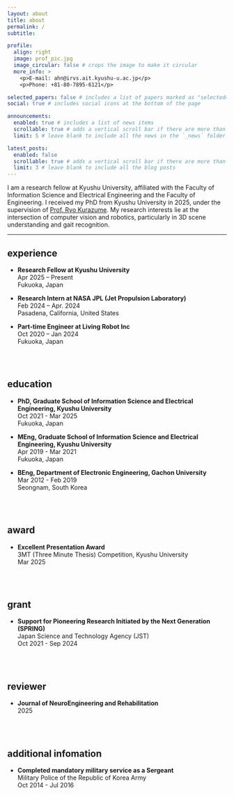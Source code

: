 ```yaml
---
layout: about
title: about
permalink: /
subtitle: 

profile:
  align: right
  image: prof_pic.jpg
  image_circular: false # crops the image to make it circular
  more_info: >
    <p>E-mail: ahn@irvs.ait.kyushu-u.ac.jp</p>
    <p>Phone: +81-80-7895-6121</p>

selected_papers: false # includes a list of papers marked as "selected={true}"
social: true # includes social icons at the bottom of the page

announcements:
  enabled: true # includes a list of news items
  scrollable: true # adds a vertical scroll bar if there are more than 3 news items
  limit: 5 # leave blank to include all the news in the `_news` folder

latest_posts:
  enabled: false
  scrollable: true # adds a vertical scroll bar if there are more than 3 new posts items
  limit: 3 # leave blank to include all the blog posts
---
```


I am a research fellow at Kyushu University, affiliated with the Faculty of Information Science and Electrical Engineering and the Faculty of Engineering. I received my PhD from Kyushu University in 2025, under the supervision of [Prof. Ryo Kurazume](https://robotics.ait.kyushu-u.ac.jp/). My research interests lie at the intersection of computer vision and robotics, particularly in 3D scene understanding and gait recognition.




---

## experience

- **Research Fellow at Kyushu University**<br>
  Apr 2025 – Present<br>
  Fukuoka, Japan


- **Research Intern at NASA JPL (Jet Propulsion Laboratory)**<br>
  Feb 2024 – Apr. 2024<br>
  Pasadena, California, United States


- **Part-time Engineer at Living Robot Inc**<br>
  Oct 2020 – Jan 2024<br>
  Fukuoka, Japan


<br><br>


## education

- **PhD, Graduate School of Information Science and Electrical Engineering, Kyushu University**<br>
  Oct 2021 - Mar 2025<br>
  Fukuoka, Japan


- **MEng, Graduate School of Information Science and Electrical Engineering, Kyushu University**<br>
  Apr 2019 - Mar 2021<br>
  Fukuoka, Japan


- **BEng, Department of Electronic Engineering, Gachon University**<br>
  Mar 2012 - Feb 2019<br>
  Seongnam, South Korea



<br><br>



## award

- **Excellent Presentation Award**<br>
  3MT (Three Minute Thesis) Competition, Kyushu University<br>
  Mar 2025


<br><br>


## grant

- **Support for Pioneering Research Initiated by the Next Generation (SPRING)**<br>
  Japan Science and Technology Agency (JST)<br>
  Oct 2021 - Sep 2024


<br><br>


## reviewer

- **Journal of NeuroEngineering and Rehabilitation**<br>
  2025


<br><br>


## additional infomation
- **Completed mandatory military service as a Sergeant**<br>
  Military Police of the Republic of Korea Army<br>
  Oct 2014 - Jul 2016



  
